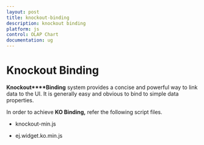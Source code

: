 ```yaml
---
layout: post
title: knockout-binding
description: knockout binding
platform: js
control: OLAP Chart
documentation: ug
---
```


# Knockout Binding

**Knockout****Binding** system provides a concise and powerful way to link data to the UI. It is generally easy and obvious to bind to simple data properties.

In order to achieve **KO Binding,** refer the following script files.

* knockout-min.js

* ej.widget.ko.min.js

